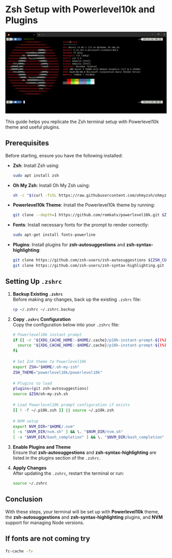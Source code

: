 # Zsh Setup with Powerlevel10k and Plugins
![alt text](image.png)

This guide helps you replicate the Zsh terminal setup with Powerlevel10k theme and useful plugins.

## Prerequisites

Before starting, ensure you have the following installed:

- **Zsh**: Install Zsh using:

    ```bash
    sudo apt install zsh
    ```

- **Oh My Zsh**: Install Oh My Zsh using:

    ```bash
    sh -c "$(curl -fsSL https://raw.githubusercontent.com/ohmyzsh/ohmyzsh/master/tools/install.sh)"
    ```

- **Powerlevel10k Theme**: Install the Powerlevel10k theme by running:

    ```bash
    git clone --depth=1 https://github.com/romkatv/powerlevel10k.git $ZSH_CUSTOM/themes/powerlevel10k
    ```

- **Fonts**: Install necessary fonts for the prompt to render correctly:

    ```bash
    sudo apt-get install fonts-powerline
    ```

- **Plugins**: Install plugins for **zsh-autosuggestions** and **zsh-syntax-highlighting**:

    ```bash
    git clone https://github.com/zsh-users/zsh-autosuggestions ${ZSH_CUSTOM:-~/.oh-my-zsh/custom}/plugins/zsh-autosuggestions
    git clone https://github.com/zsh-users/zsh-syntax-highlighting.git ${ZSH_CUSTOM:-~/.oh-my-zsh/custom}/plugins/zsh-syntax-highlighting
    ```

## Setting Up `.zshrc`

1. **Backup Existing `.zshrc`**  
   Before making any changes, back up the existing `.zshrc` file:

    ```bash
    cp ~/.zshrc ~/.zshrc.backup
    ```

2. **Copy `.zshrc` Configuration**  
   Copy the configuration below into your `.zshrc` file:

    ```bash
    # Powerlevel10k instant prompt
    if [[ -r "${XDG_CACHE_HOME:-$HOME/.cache}/p10k-instant-prompt-${(%):-%n}.zsh" ]]; then
      source "${XDG_CACHE_HOME:-$HOME/.cache}/p10k-instant-prompt-${(%):-%n}.zsh"
    fi

    # Set Zsh theme to Powerlevel10k
    export ZSH="$HOME/.oh-my-zsh"
    ZSH_THEME="powerlevel10k/powerlevel10k"

    # Plugins to load
    plugins=(git zsh-autosuggestions)
    source $ZSH/oh-my-zsh.sh

    # Load Powerlevel10k prompt configuration if exists
    [[ ! -f ~/.p10k.zsh ]] || source ~/.p10k.zsh

    # NVM setup
    export NVM_DIR="$HOME/.nvm"
    [ -s "$NVM_DIR/nvm.sh" ] && \. "$NVM_DIR/nvm.sh"
    [ -s "$NVM_DIR/bash_completion" ] && \. "$NVM_DIR/bash_completion"
    ```

3. **Enable Plugins and Theme**  
   Ensure that **zsh-autosuggestions** and **zsh-syntax-highlighting** are listed in the plugins section of the `.zshrc`.

4. **Apply Changes**  
   After updating the `.zshrc`, restart the terminal or run:

    ```bash
    source ~/.zshrc
    ```

## Conclusion

With these steps, your terminal will be set up with **Powerlevel10k** theme, the **zsh-autosuggestions** and **zsh-syntax-highlighting** plugins, and **NVM** support for managing Node versions.

## If fonts are not coming try 
```bash
fc-cache -fv
```



